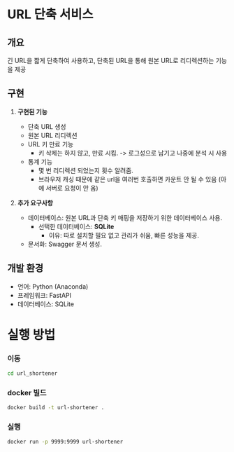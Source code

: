 # URL 단축 서비스

## 개요
긴 URL을 짧게 단축하여 사용하고, 단축된 URL을 통해 원본 URL로 리디렉션하는 기능을 제공

## 구현
1. **구현된 기능**
   - 단축 URL 생성
   - 원본 URL 리디렉션
   - URL 키 만료 기능
     - 키 삭제는 하지 않고, 만료 시킴. -> 로그성으로 남기고 나중에 분석 시 사용
   - 통계 기능
     - 몇 번 리디렉션 되었는지 횟수 알려줌.
     - 브라우저 캐싱 때문에 같은 url을 여러번 호출하면 카운트 안 될 수 있음 (아예 서버로 요청이 안 옴)

2. **추가 요구사항**
   - 데이터베이스: 원본 URL과 단축 키 매핑을 저장하기 위한 데이터베이스 사용.
     - 선택한 데이터베이스: **SQLite**
       - 이유: 따로 설치할 필요 없고 관리가 쉬움, 빠른 성능을 제공.
   - 문서화: Swagger 문서 생성.

## 개발 환경
- 언어: Python (Anaconda)
- 프레임워크: FastAPI
- 데이터베이스: SQLite



# 실행 방법

### 이동
```zsh
cd url_shortener
```

### docker 빌드
```zsh
docker build -t url-shortener .
```

### 실행
```zsh
docker run -p 9999:9999 url-shortener
```